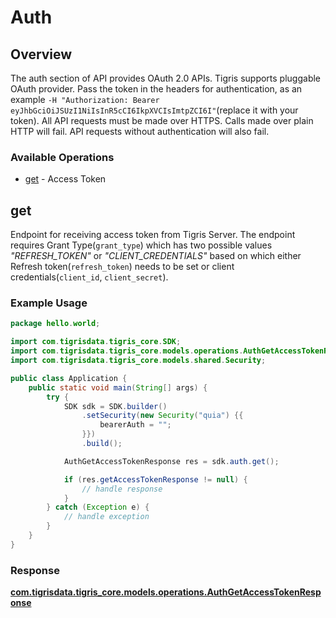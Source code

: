 # Auth

## Overview

The auth section of API provides OAuth 2.0 APIs. Tigris supports pluggable OAuth provider. Pass the token in the headers for authentication, as an example `-H "Authorization: Bearer eyJhbGciOiJSUzI1NiIsInR5cCI6IkpXVCIsImtpZCI6I"`(replace it with your token). All API requests must be made over HTTPS. Calls made over plain HTTP will fail. API requests without authentication will also fail.

### Available Operations

* [get](#get) - Access Token

## get

Endpoint for receiving access token from Tigris Server. The endpoint requires Grant Type(`grant_type`) which has
 two possible values <i>"REFRESH_TOKEN"</i> or <i>"CLIENT_CREDENTIALS"</i> based on which either Refresh token(`refresh_token`)
 needs to be set or client credentials(`client_id`, `client_secret`).

### Example Usage

```java
package hello.world;

import com.tigrisdata.tigris_core.SDK;
import com.tigrisdata.tigris_core.models.operations.AuthGetAccessTokenResponse;
import com.tigrisdata.tigris_core.models.shared.Security;

public class Application {
    public static void main(String[] args) {
        try {
            SDK sdk = SDK.builder()
                .setSecurity(new Security("quia") {{
                    bearerAuth = "";
                }})
                .build();

            AuthGetAccessTokenResponse res = sdk.auth.get();

            if (res.getAccessTokenResponse != null) {
                // handle response
            }
        } catch (Exception e) {
            // handle exception
        }
    }
}
```


### Response

**[com.tigrisdata.tigris_core.models.operations.AuthGetAccessTokenResponse](../../models/operations/AuthGetAccessTokenResponse.md)**

